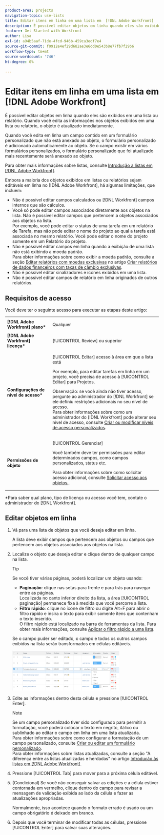 ```yaml
---
product-area: projects
navigation-topic: use-lists
title: Editar itens em linha em uma lista em  [!DNL Adobe Workfront]
description: É possível editar objetos em linha quando eles são exibidos em uma lista ou relatório. Quando você edita as informações nos objetos exibidos em uma lista ou relatório, o objeto é atualizado imediatamente.
feature: Get Started with Workfront
author: Lisa
exl-id: a94b5aaf-71de-4fcd-946b-459ca3edf7e4
source-git-commit: f0912e4ef29d682ae3e6dd0e543b8e77fb7f29b6
workflow-type: tm+mt
source-wordcount: '746'
ht-degree: 0%

---
```


# Editar itens em linha em uma lista em [!DNL Adobe Workfront]

É possível editar objetos em linha quando eles são exibidos em uma lista ou relatório. Quando você edita as informações nos objetos exibidos em uma lista ou relatório, o objeto é atualizado imediatamente.

Quando você edita em linha um campo contido em um formulário personalizado que não está anexado ao objeto, o formulário personalizado é adicionado automaticamente ao objeto. Se o campo existir em vários formulários personalizados, o formulário personalizado que foi atualizado mais recentemente será anexado ao objeto.

Para obter mais informações sobre listas, consulte [Introdução a listas em [!DNL Adobe Workfront]](../../../workfront-basics/navigate-workfront/use-lists/view-items-in-a-list.md).

Embora a maioria dos objetos exibidos em listas ou relatórios sejam editáveis em linha no [!DNL Adobe Workfront], há algumas limitações, que incluem:

* Não é possível editar campos calculados ou [!DNL Workfront] campos internos que são cálculos.
* Você só pode editar campos associados diretamente aos objetos na lista. Não é possível editar campos que pertencem a objetos associados aos objetos na lista.\
   Por exemplo, você pode editar o status de uma tarefa em um relatório de Tarefa, mas não pode editar o nome do projeto ao qual a tarefa está associada no mesmo relatório. Você pode editar o nome do projeto somente em um Relatório do projeto.
* Não é possível editar campos em linha quando a exibição de uma lista não está exibindo a moeda padrão.\
   Para obter informações sobre como exibir a moeda padrão, consulte a seção [Editar relatórios com moedas exclusivas](../../../reports-and-dashboards/reports/creating-and-managing-reports/create-financial-data-reports-unique-exchange-rates.md#editing-reports-with-unique-currencies) no artigo [Criar relatórios de dados financeiros com taxas de câmbio exclusivas](../../../reports-and-dashboards/reports/creating-and-managing-reports/create-financial-data-reports-unique-exchange-rates.md).
* Não é possível editar sinalizadores e ícones exibidos em uma lista.
* Não é possível editar campos de relatório em linha originados de outros relatórios.

## Requisitos de acesso

Você deve ter o seguinte acesso para executar as etapas deste artigo:

<table style="table-layout:auto"> 
 <col> 
 <col> 
 <tbody> 
  <tr> 
   <td role="rowheader"><strong>[!DNL Adobe Workfront] plano*</strong></td> 
   <td> <p>Qualquer</p> </td> 
  </tr> 
  <tr> 
   <td role="rowheader"><strong>[!DNL Adobe Workfront] licença*</strong></td> 
   <td> <p>[!UICONTROL Review] ou superior</p> </td> 
  </tr> 
  <tr> 
   <td role="rowheader"><strong>Configurações de nível de acesso*</strong></td> 
   <td> <p>[!UICONTROL Editar] acesso à área em que a lista está</p> <p>Por exemplo, para editar tarefas em linha em um projeto, você precisa de acesso à [!UICONTROL Editar] para Projetos.</p> <p>Observação: se você ainda não tiver acesso, pergunte ao administrador do [!DNL Workfront] se ele definiu restrições adicionais no seu nível de acesso.<br>Para obter informações sobre como um administrador do [!DNL Workfront] pode alterar seu nível de acesso, consulte <a href="../../../administration-and-setup/add-users/configure-and-grant-access/create-modify-access-levels.md" class="MCXref xref">Criar ou modificar níveis de acesso personalizados</a>.</p> </td> 
  </tr> 
  <tr> 
   <td role="rowheader"><strong>Permissões de objeto</strong></td> 
   <td> <p>[!UICONTROL Gerenciar]</p> <p>Você também deve ter permissões para editar determinados campos, como campos personalizados, status etc.</p> <p>Para obter informações sobre como solicitar acesso adicional, consulte <a href="../../../workfront-basics/grant-and-request-access-to-objects/request-access.md" class="MCXref xref">Solicitar acesso aos objetos </a>.</p> </td> 
  </tr> 
 </tbody> 
</table>

&#42;Para saber qual plano, tipo de licença ou acesso você tem, contate o administrador do [!DNL Workfront].

## Editar objetos em linha

1. Vá para uma lista de objetos que você deseja editar em linha.

   A lista deve exibir campos que pertencem aos objetos ou campos que pertencem aos objetos associados aos objetos na lista.

1. Localize o objeto que deseja editar e clique dentro de qualquer campo na lista.

   >[!TIP]
   >
   >Se você tiver várias páginas, poderá localizar um objeto usando:
   >
   >   
   >   
   >   * **Paginação**: clique nas setas para frente e para trás para navegar entre as páginas.\
   >     Localizada no canto inferior direito da lista, a área [!UICONTROL paginação] permanece fixa à medida que você percorre a lista.
   >   * **Filtro rápido**: clique no ícone de filtro ou digite Alt+F para abrir o filtro rápido e insira o texto para exibir somente itens que contenham o texto inserido.\
   >     O filtro rápido está localizado na barra de ferramentas da lista. Para obter mais informações, consulte [Aplicar o filtro rápido a uma lista](../../../workfront-basics/navigate-workfront/use-lists/apply-quick-filter-list.md).


   Se o campo puder ser editado, o campo e todos os outros campos exibidos na lista serão transformados em células editáveis.

   ![](assets/nwe-editable-cells-350x131.png)

1. Edite as informações dentro desta célula e pressione [!UICONTROL Enter].

   >[!NOTE]
   >
   >Se um campo personalizado tiver sido configurado para permitir a formatação, você poderá colocar o texto em negrito, itálico ou sublinhado ao editar o campo em linha em uma lista atualizada.\
   >Para obter informações sobre como configurar a formatação de um campo personalizado, consulte [Criar ou editar um formulário personalizado](../../../administration-and-setup/customize-workfront/create-manage-custom-forms/create-or-edit-a-custom-form.md).\
   >Para obter informações sobre listas atualizadas, consulte a seção &quot;A diferença entre as listas atualizadas e herdadas&quot; no artigo [Introdução às listas em [!DNL Adobe Workfront]](../../../workfront-basics/navigate-workfront/use-lists/view-items-in-a-list.md).

1. Pressione [!UICONTROL Tab] para mover para a próxima célula editável.
1. (Condicional) Se você não conseguir salvar as edições e a célula estiver contornada em vermelho, clique dentro do campo para revisar a mensagem de validação exibida ao lado da célula e fazer as atualizações apropriadas.

   Normalmente, isso acontece quando o formato errado é usado ou um campo obrigatório é deixado em branco.

1. Depois que você terminar de modificar todas as células, pressione [!UICONTROL Enter] para salvar suas alterações.
